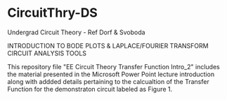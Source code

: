 # CircuitThry-DS
Undergrad Circuit Theory - Ref Dorf &amp; Svoboda

INTRODUCTION TO BODE PLOTS & LAPLACE/FOURIER TRANSFORM CIRCUIT ANALYSIS TOOLS

This repository file "EE Circuit Theory Transfer Function Intro_2" includes the material presented in the Microsoft Power Point lecture introduction along with addded details pertaining to the calcualtion of the Transfer Function for the demonstraton circuit labeled as Figure 1.


